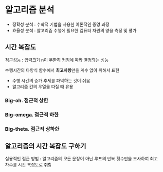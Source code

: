 # 알고리즘 분석

* 정확성 분석 : 수학적 기법을 사용한 이론적인 증명 과정
* 효율성 분석 : 알고리즘 수행에 필요한 컴퓨터 자원의 양을 측정 및 평가

## 시간 복잡도

점근성능 : 입력크기 n이 무한히 커짐에 따라 결정되는 성능

수행시간의 다항식 함수에서 **최고차항**만을 계수 없이 취해서 표현

* 수행 시간의 증가 추세를 파악하는 것이 쉬움
* 알고리즘 간의 우열을 따질 때 유용

### Big-oh. 점근적 상한

### Big-omega. 점근적 하한

### Big-theta. 점근적 상하한

## 알고리즘의 시간 복잡도 구하기

실용적인 접근 방법 : 알고리즘의 모든 문장이 아닌 루프의 반복 횟수만을 조사하여 최고 차수를 시간 복잡도로 취함

